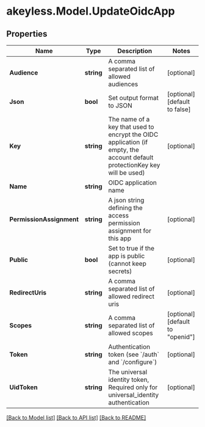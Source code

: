 # akeyless.Model.UpdateOidcApp

## Properties

Name | Type | Description | Notes
------------ | ------------- | ------------- | -------------
**Audience** | **string** | A comma separated list of allowed audiences | [optional] 
**Json** | **bool** | Set output format to JSON | [optional] [default to false]
**Key** | **string** | The name of a key that used to encrypt the OIDC application (if empty, the account default protectionKey key will be used) | [optional] 
**Name** | **string** | OIDC application name | 
**PermissionAssignment** | **string** | A json string defining the access permission assignment for this app | [optional] 
**Public** | **bool** | Set to true if the app is public (cannot keep secrets) | [optional] 
**RedirectUris** | **string** | A comma separated list of allowed redirect uris | [optional] 
**Scopes** | **string** | A comma separated list of allowed scopes | [optional] [default to "openid"]
**Token** | **string** | Authentication token (see &#x60;/auth&#x60; and &#x60;/configure&#x60;) | [optional] 
**UidToken** | **string** | The universal identity token, Required only for universal_identity authentication | [optional] 

[[Back to Model list]](../README.md#documentation-for-models) [[Back to API list]](../README.md#documentation-for-api-endpoints) [[Back to README]](../README.md)

